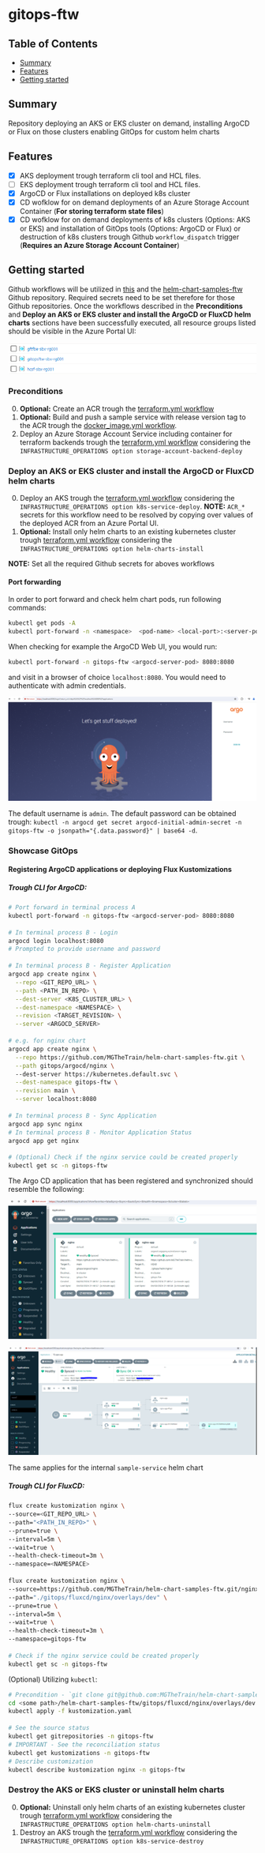 # gitops-ftw

## Table of Contents

+ [Summary](#summary)
+ [Features](#features)
+ [Getting started](#getting-started)

## Summary

Repository deploying an AKS or EKS cluster on demand, installing ArgoCD or Flux on those clusters enabling GitOps for custom helm charts

## Features

- [x] AKS deployment trough terraform cli tool and HCL files. 
- [ ] EKS deployment trough terraform cli tool and HCL files. 
- [x] ArgoCD or Flux installations on deployed k8s cluster
- [x] CD wofklow for on demand deployments of an Azure Storage Account Container (**For storing terraform state files**)
- [x] CD wofklow for on demand deployments of k8s clusters (Options: AKS or EKS) and installation of GitOps tools (Options: ArgoCD or Flux) or destruction of k8s clusters trough Github `workflow_dispatch` trigger (**Requires an Azure Storage Account Container**)

## Getting started

Github workflows will be utilized in [this](./.github/workflows/) and the [helm-chart-samples-ftw](https://github.com/MGTheTrain/helm-chart-samples-ftw/tree/main/.github/workflows) Github repository. Required secrets need to be set therefore for those Github repositories. Once the workflows described in the **Preconditions** and **Deploy an AKS or EKS cluster and install the ArgoCD or FluxCD helm charts** sections have been successfully executed, all resource groups listed should be visible in the Azure Portal UI:

![deployed-rgs.PNG](./images/deployed-rgs.PNG)

### Preconditions

0. **Optional:** Create an ACR trough the [terraform.yml workflow](https://github.com/MGTheTrain/helm-chart-samples-ftw/actions/workflows/terraform.yml)
1. **Optional:** Build and push a sample service with release version tag to the ACR trough the [docker_image.yml workflow](https://github.com/MGTheTrain/helm-chart-samples-ftw/actions/workflows/docker_image.yml). 
2. Deploy an Azure Storage Account Service including container for terraform backends trough the [terraform.yml workflow](https://github.com/MGTheTrain/gitops-ftw/actions/workflows/terraform.yml) considering the `INFRASTRUCTURE_OPERATIONS option storage-account-backend-deploy`

### Deploy an AKS or EKS cluster and install the ArgoCD or FluxCD helm charts

0. Deploy an AKS trough the [terraform.yml workflow](https://github.com/MGTheTrain/gitops-ftw/actions/workflows/terraform.yml) considering the `INFRASTRUCTURE_OPERATIONS option k8s-service-deploy`. **NOTE:** `ACR_*` secrets for this workflow need to be resolved by copying over values of the deployed ACR from an Azure Portal UI.
1. **Optional:** Install only helm charts to an existing kubernetes cluster trough [terraform.yml workflow](https://github.com/MGTheTrain/gitops-ftw/actions/workflows/terraform.yml) considering the `INFRASTRUCTURE_OPERATIONS option helm-charts-install`

**NOTE:** Set all the required Github secrets for aboves workflows

#### Port forwarding

In order to port forward and check helm chart pods, run following commands:

```sh
kubectl get pods -A
kubectl port-forward -n <namespace>  <pod-name> <local-port>:<server-port>
```

When checking for example the ArgoCD Web UI, you would run:

```sh
kubectl port-forward -n gitops-ftw <argocd-server-pod> 8080:8080
```

and visit in a browser of choice `localhost:8080`. You would need to authenticate with admin credentials.

![argocd-web-ui.PNG](./images/argocd-web-ui.PNG)

The default username is `admin`. The default password can be obtained trough: `kubectl -n argocd get secret argocd-initial-admin-secret -n gitops-ftw -o jsonpath="{.data.password}" | base64 -d`.

### Showcase GitOps

#### Registering ArgoCD applications or deploying Flux Kustomizations

##### Trough CLI for ArgoCD:

```sh
# Port forward in terminal process A
kubectl port-forward -n gitops-ftw <argocd-server-pod> 8080:8080

# In terminal process B - Login
argocd login localhost:8080
# Prompted to provide username and password

# In terminal process B - Register Application
argocd app create nginx \
  --repo <GIT_REPO_URL> \
  --path <PATH_IN_REPO> \
  --dest-server <K8S_CLUSTER_URL> \
  --dest-namespace <NAMESPACE> \
  --revision <TARGET_REVISION> \
  --server <ARGOCD_SERVER>

# e.g. for nginx chart
argocd app create nginx \
  --repo https://github.com/MGTheTrain/helm-chart-samples-ftw.git \
  --path gitops/argocd/nginx \ 
  --dest-server https://kubernetes.default.svc \
  --dest-namespace gitops-ftw \
  --revision main \
  --server localhost:8080

# In terminal process B - Sync Application
argocd app sync nginx
# In terminal process B - Monitor Application Status
argocd app get nginx

# (Optional) Check if the nginx service could be created properly 
kubectl get sc -n gitops-ftw
```
The Argo CD application that has been registered and synchronized should resemble the following:

![nginx-argocd-application.PNG](./images/nginx-argocd-application.PNG)

![nginx-argocd-application-view-2.PNG](./images/nginx-argocd-application-view-2.PNG)

The same applies for the internal `sample-service` helm chart

##### Trough CLI for FluxCD:

```sh
flux create kustomization nginx \
--source=<GIT_REPO_URL> \
--path="<PATH_IN_REPO>" \
--prune=true \
--interval=5m \
--wait=true \
--health-check-timeout=3m \
--namespace=<NAMESPACE>

flux create kustomization nginx \
--source=https://github.com/MGTheTrain/helm-chart-samples-ftw.git/nginx \
--path="./gitops/fluxcd/nginx/overlays/dev" \
--prune=true \
--interval=5m \
--wait=true \
--health-check-timeout=3m \
--namespace=gitops-ftw

# Check if the nginx service could be created properly 
kubectl get sc -n gitops-ftw
```

(Optional) Utilizing `kubectl`:

```sh
# Precondition - `git clone git@github.com:MGTheTrain/helm-chart-samples-ftw.git`
cd <some path>/helm-chart-samples-ftw/gitops/fluxcd/nginx/overlays/dev
kubectl apply -f kustomization.yaml

# See the source status
kubectl get gitrepositories -n gitops-ftw
# IMPORTANT - See the reconciliation status
kubectl get kustomizations -n gitops-ftw
# Describe customization
kubectl describe kustomization nginx -n gitops-ftw
```

### Destroy the AKS or EKS cluster or uninstall helm charts

0. **Optional:** Uninstall only helm charts of an existing kubernetes cluster trough [terraform.yml workflow](https://github.com/MGTheTrain/gitops-ftw/actions/workflows/terraform.yml) considering the `INFRASTRUCTURE_OPERATIONS option helm-charts-uninstall`
1. Destroy an AKS trough the [terraform.yml workflow](https://github.com/MGTheTrain/gitops-ftw/actions/workflows/terraform.yml) considering the `INFRASTRUCTURE_OPERATIONS option k8s-service-destroy`